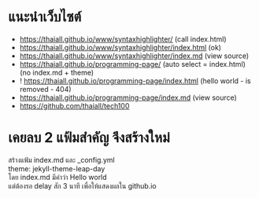 # แนะนำเว็บไซต์
- https://thaiall.github.io/www/syntaxhighlighter/ (call index.html)
- https://thaiall.github.io/www/syntaxhighlighter/index.html (ok)
- https://thaiall.github.io/www/syntaxhighlighter/index.md (view source)
- https://thaiall.github.io/programming-page/ (auto select = index.html) (no index.md + theme)
- ! https://thaiall.github.io/programming-page/index.html (hello world - is removed - 404)
- https://thaiall.github.io/programming-page/index.md (view source)
- https://github.com/thaiall/tech100
# เคยลบ 2 แฟ้มสำคัญ จึงสร้างใหม่
สร้างแฟ้ม index.md และ _config.yml  
theme: jekyll-theme-leap-day  
โดย index.md มีคำว่า Hello world  
แต่ต้องรอ delay สัก 3 นาที เพื่อให้แสดงผลใน github.io

